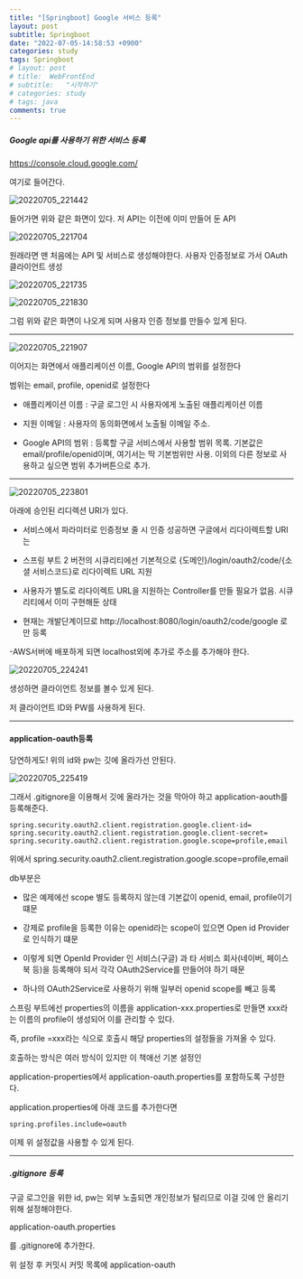 ```yaml
---
title: "[Springboot] Google 서비스 등록"
layout: post
subtitle: Springboot
date: "2022-07-05-14:58:53 +0900"
categories: study
tags: Springboot
# layout: post
# title:  WebFrontEnd
# subtitle:   "시작하기"
# categories: study
# tags: java
comments: true
---
```



##### Google api를 사용하기 위한 서비스 등록

https://console.cloud.google.com/

여기로 들어간다.

![20220705_221442](/assets/20220705_221442.png)

들어가면 위와 같은 화면이 있다. 저 API는 이전에 이미 만들어 둔 API

![20220705_221704](/assets/20220705_221704.png)

원래라면 맨 처음에는 API 및 서비스로 생성해야한다.
사용자 인증정보로 가서 OAuth 클라이언트 생성

![20220705_221735](/assets/20220705_221735.png)


![20220705_221830](/assets/20220705_221830.png)

그럼 위와 같은 화면이 나오게 되며 사용자 인증 정보를 만들수 있게 된다.

----


![20220705_221907](/assets/20220705_221907.png)

이어지는 화면에서 애플리케이션 이름, Google API의 범위를 설정한다

범위는 email, profile, openid로 설정한다


- 애플리케이션 이름 : 구글 로그인 시 사용자에게 노출된 애플리케이션 이름

- 지원 이메일 : 사용자의 동의화면에서 노출될 이메일 주소.

- Google API의 범위 : 등록할 구글 서비스에서 사용할 범위 목록. 기본값은 email/profile/openid이며, 여기서는 딱 기본범위만 사용. 이외의 다른 정보로 사용하고 싶으면 범위 추가버튼으로 추가.

----

![20220705_223801](/assets/20220705_223801.png)


아래에 승인된 리디렉션 URI가 있다.

- 서비스에서 파라미터로 인증정보 줄 시 인증 성공하면 구글에서 리다이렉트할 URI는

- 스프링 부트 2 버전의 시큐리티에선 기본적으로 {도메인}/login/oauth2/code/{소셜 서비스코드}로 리다이렉트 URL 지원

- 사용자가 별도로 리다이렉트 URL을 지원하는 Controller를 만들 필요가 없음. 시큐리티에서 이미 구현해둔 상태

- 현재는 개발단계이므로 http://localhost:8080/login/oauth2/code/google 로만 등록


-AWS서버에 배포하게 되면 localhost외에 추가로 주소를 추가해야 한다.


![20220705_224241](/assets/20220705_224241.png)

생성하면 클라이언트 정보를 볼수 있게 된다.

저 클라이언트 ID와 PW를 사용하게 된다.

-----

#### application-oauth등록

당연하게도! 위의 id와 pw는 깃에 올라가선 안된다.

![20220705_225419](/assets/20220705_225419.png)

그래서 .gitignore을 이용해서 깃에 올라가는 것을 막아야 하고 application-aouth를 등록해준다.


```
spring.security.oauth2.client.registration.google.client-id=
spring.security.oauth2.client.registration.google.client-secret=
spring.security.oauth2.client.registration.google.scope=profile,email

```

위에서  spring.security.oauth2.client.registration.google.scope=profile,email

db부분은
- 많은 예제에선 scope 별도 등록하지 않는데 기본값이 openid, email, profile이기 떄문

- 강제로 profile을 등록한 이유는 openid라는 scope이 있으면 Open id Provider로 인식하기 떄문

- 이렇게 되면 OpenId Provider 인 서비스(구글) 과 타 서비스 회사(네이버, 페이스북 등)을 등록해야 되서 각각 OAuth2Service를 만들어야 하기 때문

- 하나의 OAuth2Service로 사용하기 위해 일부러 openid scope를 빼고 등록


스프링 부트에선 properties의 이름을 application-xxx.properties로 만들면 xxx라는 이름의 profile이 생성되어 이를 관리할 수 있다.

즉, profile =xxx라는 식으로 호출시 해당 properties의 설정들을 가져올 수 있다.

호출하는 방식은 여러 방식이 있지만 이 책애선 기본 설정인

application-properties에서 application-oauth.properties를 포함하도록 구성한다.

application.properties에 아래 코드를 추가한다면

```
spring.profiles.include=oauth
```

이제 위 설정값을 사용할 수 있게 된다.

----

##### .gitignore 등록

구글 로그인을 위한 id, pw는 외부 노출되면 개인정보가 털리므로 이걸 깃에 안 올리기 위해 설정해야한다.

application-oauth.properties

를 .gitignore에 추가한다.

위 설정 후 커밋시 커밋 목록에 application-oauth
